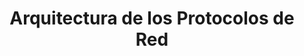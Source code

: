 ---
layout: default
title: Arquitectura de los Protocolos de Red
nav_order: 1
permalink: /protocolos-de-red
has_children: true
parent: Arquitectura de los Protocolos de Red
---